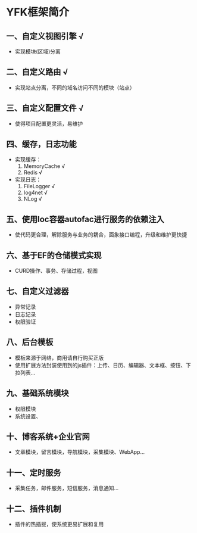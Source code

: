 ﻿# YFK框架简介

## 一、自定义视图引擎 √

* 实现模块(区域)分离

## 二、自定义路由 √

* 实现站点分离，不同的域名访问不同的模块（站点）

## 三、自定义配置文件 √

* 使得项目配置更灵活，易维护

## 四、缓存，日志功能

* 实现缓存：         
    1. MemoryCache √
    2. Redis √
* 实现日志：
    1. FileLogger √
    2. log4net √
    3. NLog √

## 五、使用Ioc容器autofac进行服务的依赖注入

* 使代码更合理，解除服务与业务的耦合，面象接口编程，升级和维护更快捷

## 六、基于EF的仓储模式实现  

* CURD操作、事务、存储过程，视图

## 七、自定义过滤器

* 异常记录
* 日志记录
* 权限验证

## 八、后台模板

* 模板来源于网络，商用请自行购买正版			
* 使用扩展方法封装使用到的js插件：上传、日历、编辑器、文本框、按钮、下拉列表...		

## 九、基础系统模块

* 权限模块
* 系统设置、

## 十、博客系统+企业官网

* 文章模块，留言模块，导航模块，采集模块、WebApp...

## 十一、定时服务

* 采集任务，邮件服务，短信服务，消息通知...

## 十二、插件机制

* 插件的热插拔，使系统更易扩展和复用

